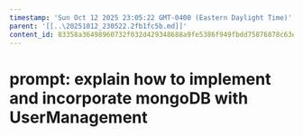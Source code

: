 ```yaml
---
timestamp: 'Sun Oct 12 2025 23:05:22 GMT-0400 (Eastern Daylight Time)'
parent: '[[..\20251012_230522.2fb1fc5b.md]]'
content_id: 83358a36498960732f032d429348688a9fe5386f949fbdd75876878c63e54108
---
```


# prompt: explain how to implement and incorporate mongoDB with UserManagement

